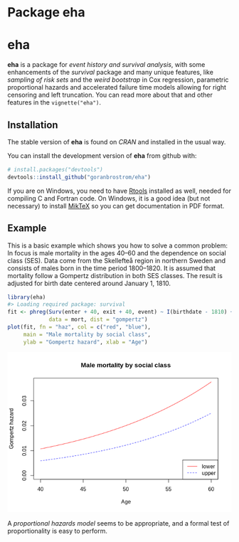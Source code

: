 Package eha
================

<!-- README.md is generated from README.Rmd. Please edit that file -->

# eha

**eha** is a package for *event history and survival analysis*, with
some enhancements of the *survival* package and many unique features,
like *sampling of risk sets* and the *weird bootstrap* in Cox
regression, parametric proportional hazards and accelerated failure time
models allowing for right censoring and left truncation. You can read
more about that and other features in the `vignette("eha")`.

## Installation

The stable version of **eha** is found on *CRAN* and installed in the
usual way.

You can install the development version of **eha** from github with:

``` r
# install.packages("devtools")
devtools::install_github("goranbrostrom/eha")
```

If you are on Windows, you need to have
[Rtools](https://cran.r-project.org/bin/windows/Rtools/) installed as
well, needed for compiling C and Fortran code. On Windows, it is a good
idea (but not necessary) to install [MikTeX](https://miktex.org) so you
can get documentation in PDF format.

## Example

This is a basic example which shows you how to solve a common problem:
In focus is male mortality in the ages 40–60 and the dependence on
social class (SES). Data come from the Skellefteå region in northern
Sweden and consists of males born in the time period 1800–1820. It is
assumed that mortality follow a Gompertz distribution in both SES
classes. The result is adjusted for birth date centered around January
1, 1810.

``` r
library(eha)
#> Loading required package: survival
fit <- phreg(Surv(enter + 40, exit + 40, event) ~ I(birthdate - 1810) + strata(ses), 
             data = mort, dist = "gompertz")
plot(fit, fn = "haz", col = c("red", "blue"), 
     main = "Male mortality by social class", 
     ylab = "Gompertz hazard", xlab = "Age")
```

![](README-example-1.png)<!-- -->

A *proportional hazards model* seems to be appropriate, and a formal
test of proportionality is easy to perform.
